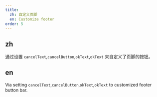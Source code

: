 ```yaml
---
title:
  zh: 自定义页脚
  en: Customize footer
order: 5
---
```


## zh

通过设置 `cancelText`,`cancelButton`,`okText`,`okText` 来自定义了页脚的按钮。

## en

Via setting `cancelText`,`cancelButton`,`okText`,`okText` to customized footer button bar.

